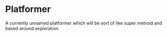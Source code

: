 Platformer
==========

A currently unnamed platformer which will be sort of like super metroid and based around exploration.
